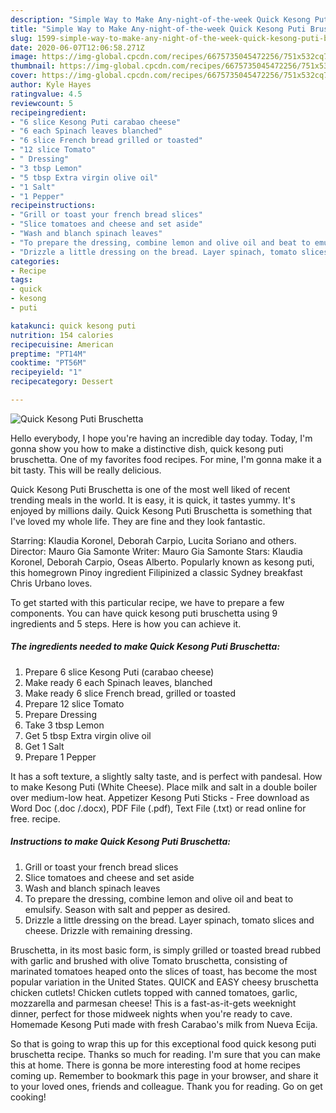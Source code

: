 ```yaml
---
description: "Simple Way to Make Any-night-of-the-week Quick Kesong Puti Bruschetta"
title: "Simple Way to Make Any-night-of-the-week Quick Kesong Puti Bruschetta"
slug: 1599-simple-way-to-make-any-night-of-the-week-quick-kesong-puti-bruschetta
date: 2020-06-07T12:06:58.271Z
image: https://img-global.cpcdn.com/recipes/6675735045472256/751x532cq70/quick-kesong-puti-bruschetta-recipe-main-photo.jpg
thumbnail: https://img-global.cpcdn.com/recipes/6675735045472256/751x532cq70/quick-kesong-puti-bruschetta-recipe-main-photo.jpg
cover: https://img-global.cpcdn.com/recipes/6675735045472256/751x532cq70/quick-kesong-puti-bruschetta-recipe-main-photo.jpg
author: Kyle Hayes
ratingvalue: 4.5
reviewcount: 5
recipeingredient:
- "6 slice Kesong Puti carabao cheese"
- "6 each Spinach leaves blanched"
- "6 slice French bread grilled or toasted"
- "12 slice Tomato"
- " Dressing"
- "3 tbsp Lemon"
- "5 tbsp Extra virgin olive oil"
- "1 Salt"
- "1 Pepper"
recipeinstructions:
- "Grill or toast your french bread slices"
- "Slice tomatoes and cheese and set aside"
- "Wash and blanch spinach leaves"
- "To prepare the dressing, combine lemon and olive oil and beat to emulsify. Season with salt and pepper as desired."
- "Drizzle a little dressing on the bread. Layer spinach, tomato slices and cheese. Drizzle with remaining dressing."
categories:
- Recipe
tags:
- quick
- kesong
- puti

katakunci: quick kesong puti 
nutrition: 154 calories
recipecuisine: American
preptime: "PT14M"
cooktime: "PT56M"
recipeyield: "1"
recipecategory: Dessert

---
```



![Quick Kesong Puti Bruschetta](https://img-global.cpcdn.com/recipes/6675735045472256/751x532cq70/quick-kesong-puti-bruschetta-recipe-main-photo.jpg)

Hello everybody, I hope you're having an incredible day today. Today, I'm gonna show you how to make a distinctive dish, quick kesong puti bruschetta. One of my favorites food recipes. For mine, I'm gonna make it a bit tasty. This will be really delicious.

Quick Kesong Puti Bruschetta is one of the most well liked of recent trending meals in the world. It is easy, it is quick, it tastes yummy. It's enjoyed by millions daily. Quick Kesong Puti Bruschetta is something that I've loved my whole life. They are fine and they look fantastic.

Starring: Klaudia Koronel, Deborah Carpio, Lucita Soriano and others. Director: Mauro Gia Samonte Writer: Mauro Gia Samonte Stars: Klaudia Koronel, Deborah Carpio, Oseas Alberto. Popularly known as kesong puti, this homegrown Pinoy ingredient Filipinized a classic Sydney breakfast Chris Urbano loves.


To get started with this particular recipe, we have to prepare a few components. You can have quick kesong puti bruschetta using 9 ingredients and 5 steps. Here is how you can achieve it.

<!--inarticleads1-->

##### The ingredients needed to make Quick Kesong Puti Bruschetta:

1. Prepare 6 slice Kesong Puti (carabao cheese)
1. Make ready 6 each Spinach leaves, blanched
1. Make ready 6 slice French bread, grilled or toasted
1. Prepare 12 slice Tomato
1. Prepare  Dressing
1. Take 3 tbsp Lemon
1. Get 5 tbsp Extra virgin olive oil
1. Get 1 Salt
1. Prepare 1 Pepper


It has a soft texture, a slightly salty taste, and is perfect with pandesal. How to make Kesong Puti (White Cheese). Place milk and salt in a double boiler over medium-low heat. Appetizer Kesong Puti Sticks - Free download as Word Doc (.doc /.docx), PDF File (.pdf), Text File (.txt) or read online for free. recipe. 

<!--inarticleads2-->

##### Instructions to make Quick Kesong Puti Bruschetta:

1. Grill or toast your french bread slices
1. Slice tomatoes and cheese and set aside
1. Wash and blanch spinach leaves
1. To prepare the dressing, combine lemon and olive oil and beat to emulsify. Season with salt and pepper as desired.
1. Drizzle a little dressing on the bread. Layer spinach, tomato slices and cheese. Drizzle with remaining dressing.


Bruschetta, in its most basic form, is simply grilled or toasted bread rubbed with garlic and brushed with olive Tomato bruschetta, consisting of marinated tomatoes heaped onto the slices of toast, has become the most popular variation in the United States. QUICK and EASY cheesy bruschetta chicken cutlets! Chicken cutlets topped with canned tomatoes, garlic, mozzarella and parmesan cheese! This is a fast-as-it-gets weeknight dinner, perfect for those midweek nights when you&#39;re ready to cave. Homemade Kesong Puti made with fresh Carabao&#39;s milk from Nueva Ecija. 

So that is going to wrap this up for this exceptional food quick kesong puti bruschetta recipe. Thanks so much for reading. I'm sure that you can make this at home. There is gonna be more interesting food at home recipes coming up. Remember to bookmark this page in your browser, and share it to your loved ones, friends and colleague. Thank you for reading. Go on get cooking!
